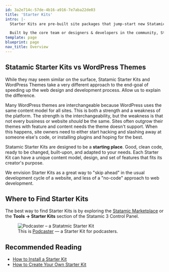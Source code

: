 ```yaml
---
id: 3a2e714c-57de-4b16-a916-7e7aba22de03
title: 'Starter Kits'
intro: |-
  Starter Kits are pre-built site packages that jump-start new Statamic sites with features, functionality, and even design.

  Built by the core team or designers & developers in the community, Starter Kits can can cover a wide range of uses, from fully-built, ready-to-go sites, to developer-focused boilerplates for common frontend frameworks. Starter Kits can be shared and even sold on the <a href="https://statamic.com/marketplace">Statamic Marketplace</a>.
template: page
blueprint: page
nav_title: Overview
---
```

## Statamic Starter Kits vs WordPress Themes

While they may seem similar on the surface, Statamic Starter Kits and WordPress Themes take a very different approach to the end-goal of speeding up the web design and development process. Allow us to explain the difference.

Many WordPress themes are interchangeable because WordPress uses the same content model for all sites. This is both a strength and a weakness of the platform. The strength is the interchangeability, but the weakness is that not every business or website _should_ be the same. Sites often outgrow their themes with feature and content needs the theme doesn't support. When this happens, site owners need to either start hacking and slashing away at someone else's code, or installing plugins and hoping for the best.

Statamic Starter Kits are designed to be a **starting place**. Good, clean code, ready to be changed, built-upon, and adapted to your needs. Each Starter Kit can have a unique content model, design, and set of features that fits its creator's purpose.

We envision Starter Kits as a great way to "skip ahead" in the usual development cycle of a website, and less of a "no-code" approach to web development.
## Where to Find Starter Kits

The best way to find Starter Kits is by exploring the [Statamic Marketplace](https://statamic.com/marketplace) or the **Tools &rarr; Starter Kits** section of the Statamic 3 Control Panel.

<figure>
    <img src="https://statamic.com/images/storage/products/HRU3TVeiAnVlzRecp8G6pUiYGagWTvWzoh7ZWC27.jpeg" alt="Podcaster – a Statatmic Starter Kit">
    <figcaption>This is <a class="font-bold text-blue-dark no-underline" href="https://statamic.com/starter-kits/statamic/podcaster">Podcaster</a> — a Starter Kit for podcasters.</figcaption>
</figure>

## Recommended Reading

- [How to Install a Starter Kit](/starter-kits/installing-a-starter-kit)
- [How to Create Your Own Starter Kit](/starter-kits/creating-a-starter-kit)
